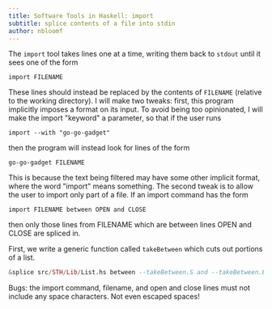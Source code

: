 ```yaml
---
title: Software Tools in Haskell: import
subtitle: splice contents of a file into stdin
author: nbloomf
---
```


The ``import`` tool takes lines one at a time, writing them back to ``stdout`` until it sees one of the form

    import FILENAME

These lines should instead be replaced by the contents of ``FILENAME`` (relative to the working directory). I will make two tweaks: first, this program implicitly imposes a format on its input. To avoid being too opinionated, I will make the import "keyword" a parameter, so that if the user runs

    import --with "go-go-gadget"

then the program will instead look for lines of the form

    go-go-gadget FILENAME

This is because the text being filtered may have some other implicit format, where the word "import" means something. The second tweak is to allow the user to import only part of a file. If an import command has the form

    import FILENAME between OPEN and CLOSE

then only those lines from FILENAME which are between lines OPEN and CLOSE are spliced in.

First, we write a generic function called ``takeBetween`` which cuts out portions of a list.


```haskell
&splice src/STH/Lib/List.hs between --takeBetween.S and --takeBetween.E
```


Bugs: the import command, filename, and open and close lines must not include any space characters. Not even escaped spaces!
